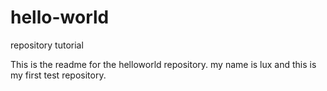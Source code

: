 # hello-world
repository tutorial


  This is the readme for the helloworld repository. my name is lux and this is my first test repository.
